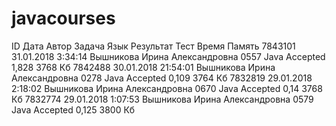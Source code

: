 # javacourses
	
ID	Дата	Автор	Задача	Язык	Результат	Тест	Время	Память
7843101	31.01.2018 3:34:14	Вышникова Ирина Александровна	0557	Java	Accepted	 	1,828	3768 Кб
7842488	30.01.2018 21:54:01	Вышникова Ирина Александровна	0278	Java	Accepted	 	0,109	3764 Кб
7832819	29.01.2018 2:18:02	Вышникова Ирина Александровна	0670	Java	Accepted	 	0,14	3768 Кб
7832774	29.01.2018 1:07:53	Вышникова Ирина Александровна	0579	Java	Accepted	 	0,125	3800 Кб
